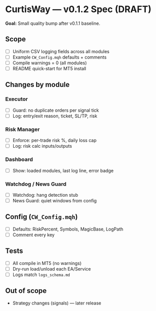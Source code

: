 # CurtisWay — v0.1.2 Spec (DRAFT)
**Goal:** Small quality bump after v0.1.1 baseline.

## Scope
- [ ] Uniform CSV logging fields across all modules
- [ ] Example `CW_Config.mqh` defaults + comments
- [ ] Compile warnings = 0 (all modules)
- [ ] README quick-start for MT5 install

## Changes by module
### Executor
- [ ] Guard: no duplicate orders per signal tick
- [ ] Log: entry/exit reason, ticket, SL/TP, risk

### Risk Manager
- [ ] Enforce: per-trade risk %, daily loss cap
- [ ] Log: risk calc inputs/outputs

### Dashboard
- [ ] Show: loaded modules, last log line, error badge

### Watchdog / News Guard
- [ ] Watchdog: hang detection stub
- [ ] News Guard: quiet windows from config

## Config (`CW_Config.mqh`)
- [ ] Defaults: RiskPercent, Symbols, MagicBase, LogPath
- [ ] Comment every key

## Tests
- [ ] All compile in MT5 (no warnings)
- [ ] Dry-run load/unload each EA/Service
- [ ] Logs match `logs_schema.md`

## Out of scope
- Strategy changes (signals) — later release
